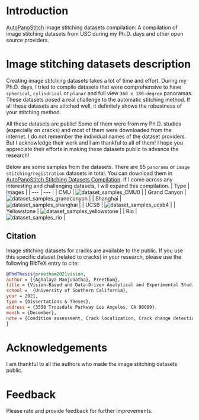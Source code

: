 # Introduction 
[AutoPanoStitch](https://github.com/preethamam/AutomaticPanoramicImageStitching-AutoPanoStitch) image stitching datasets compilation: A compilation of image stitching datasets from USC during my Ph.D. days and other open source providers.


# Image stitching datasets description
Creating image stitching datasets takes a lot of time and effort. During my Ph.D. days, I tried to compile datasets that were comprehensive to have `spherical`, `cylindrical` or `planar` and full view `360 x 180-degree` panoramas. These datasets posed a real challenge to the automatic stitching method. If all these datasets are stitched well, it definitely shows the robustness of your stitching method.

All these datasets are public! Some of them were from my Ph.D. studies (especially on cracks) and most of them were downloaded from the internet. I do not remember the individual names of the dataset providers. But I acknowledge their work and I am thankful to all of them! I hope you appreciate their efforts in making these datasets public to advance the research!

Below are some samples from the datasets. There are 85 `panorama` or `image stitching/registration` datasets in total. You can download them in [AutoPanoStitch Stitching Datasets Compilation](https://1drv.ms/f/s!AlFYM4jwmzqrtaBpxVMpJegvN9QVZw?e=UIaYug). If I come across any interesting and challenging datasets, I will expand this compilation.
| Type | Images |
| --- | --- |
| CMU | ![dataset_samples_CMU0](https://github.com/preethamam/AutomaticPanoramicImageStitching-AutoPanoStitch/assets/28588878/2f671d2e-8653-4bcb-97d0-cda4f61c768c) |
| Grand Canyon | ![dataset_samples_grandcanyon](https://github.com/preethamam/AutomaticPanoramicImageStitching-AutoPanoStitch/assets/28588878/a8992326-ab6e-4eae-9927-99cfc0a02e8f) |
| Shanghai | ![dataset_samples_shanghai](https://github.com/preethamam/AutomaticPanoramicImageStitching-AutoPanoStitch/assets/28588878/511bb054-00b6-46da-827e-762ef889a8a4) |
| UCSB | ![dataset_samples_ucsb4](https://github.com/preethamam/AutomaticPanoramicImageStitching-AutoPanoStitch/assets/28588878/d91316e6-f80c-47be-8d38-540cf6b14518) |
| Yellowstone | ![dataset_samples_yellowstone](https://github.com/preethamam/AutomaticPanoramicImageStitching-AutoPanoStitch/assets/28588878/448af5f8-ac88-4a4e-8306-0b65bff37fcf) |
| Rio | ![dataset_samples_rio](https://github.com/preethamam/AutomaticPanoramicImageStitching-AutoPanoStitch/assets/28588878/dfe34aa7-2d81-486f-9c97-1a1bdb16fc20) |

## Citation
Image stitching datasets for cracks are available to the public. If you use this specific dataset (related to cracks) in your research, please use the following BibTeX entry to cite:
```bibtex
@PhdThesis{preetham2021vision,
author = {{Aghalaya Manjunatha}, Preetham},
title = {Vision-Based and Data-Driven Analytical and Experimental Studies into Condition Assessment and Change Detection of Evolving Civil, Mechanical and Aerospace Infrastructures},
school =  {University of Southern California},
year = 2021,
type = {Dissertations & Theses},
address = {3550 Trousdale Parkway Los Angeles, CA 90089},
month = {December},
note = {Condition assessment, Crack localization, Crack change detection, Synthetic crack generation, Sewer pipe condition assessment, Mechanical systems defect detection and quantification}
}
```

# Acknowledgements
I am thankful to all the authors who made the image stitching datasets public.

# Feedback
Please rate and provide feedback for further improvements.


